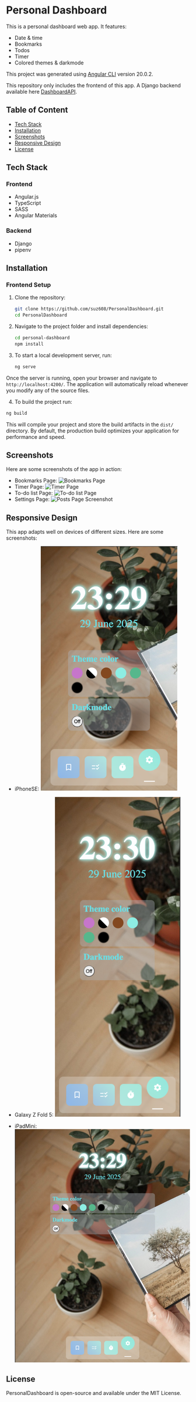 # Personal Dashboard
This is a personal dashboard web app. It features:
- Date & time
- Bookmarks
- Todos
- Timer
- Colored themes & darkmode

This project was generated using [Angular CLI](https://github.com/angular/angular-cli) version 20.0.2.

This repository only includes the frontend of this app. A Django backend available here [DashboardAPI](https://github.com/suz608/DashboardAPI).

## Table of Content
- [Tech Stack](#tech-stack)
- [Installation](#Installation)
- [Screenshots](#screenshots)
- [Responsive Design](#responsive-design)
- [License](#license)

## Tech Stack
### Frontend
- Angular.js
- TypeScript
- SASS
- Angular Materials
### Backend
- Django
- pipenv

## Installation
### Frontend Setup

1. Clone the repository:
    ```bash
    git clone https://github.com/suz608/PersonalDashboard.git
    cd PersonalDashboard

2. Navigate to the project folder and install dependencies:
    ```bash
    cd personal-dashboard
    npm install
    ```
3. To start a local development server, run:

    ```bash
    ng serve
    ```

Once the server is running, open your browser and navigate to `http://localhost:4200/`. The application will automatically reload whenever you modify any of the source files.

4. To build the project run:

```bash
ng build
```

This will compile your project and store the build artifacts in the `dist/` directory. By default, the production build optimizes your application for performance and speed.

## Screenshots
Here are some screenshots of the app in action:
- Bookmarks Page:
  ![Bookmarks Page](AppPhotos/bookmarks.png)
- Timer Page:
  ![Timer Page](AppPhotos/timer.png)
- To-do list Page:
  ![To-do list Page](AppPhotos/todolist.png)
- Settings Page:
  ![Posts Page Screenshot](AppPhotos/settings.png)

## Responsive Design
This app adapts well on devices of different sizes. Here are some screenshots:

- iPhoneSE:
  <img src="AppPhotos/iPhoneSE.png" alt="iPhoneSE Screenshot" style="width:375px; height: auto;">
  
- Galaxy Z Fold 5:
  <img src="AppPhotos/GalaxyZFold5.png" alt="GalaxyZFold5 Screenshot" style="width: 344px; height: auto;">

- iPadMini:
  <img src="AppPhotos/iPadMini.png" alt="iPadMini Screenshot" style="width: 768px; height: auto;">

## License
PersonalDashboard is open-source and available under the MIT License.
